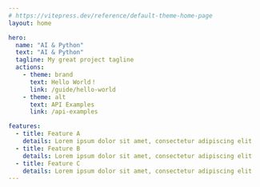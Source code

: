 ```yaml
---
# https://vitepress.dev/reference/default-theme-home-page
layout: home

hero:
  name: "AI & Python"
  text: "AI & Python"
  tagline: My great project tagline
  actions:
    - theme: brand
      text: Hello World！
      link: /guide/hello-world
    - theme: alt
      text: API Examples
      link: /api-examples

features:
  - title: Feature A
    details: Lorem ipsum dolor sit amet, consectetur adipiscing elit
  - title: Feature B
    details: Lorem ipsum dolor sit amet, consectetur adipiscing elit
  - title: Feature C
    details: Lorem ipsum dolor sit amet, consectetur adipiscing elit
---
```


